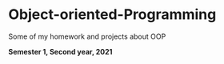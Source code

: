 # Object-oriented-Programming
Some of my homework and projects about OOP

**Semester 1, Second year, 2021**
